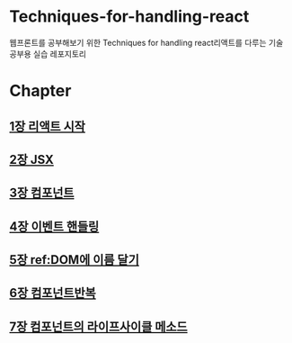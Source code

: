 # Techniques-for-handling-react
 웹프론트를 공부해보기 위한 Techniques for handling react리액트를 다루는 기술 공부용 실습 레포지토리 



# Chapter



## [1장 리액트 시작](https://github.com/saechimdaeki/Techniques-for-handling-react/tree/main/chap01)

## [2장 JSX](https://github.com/saechimdaeki/Techniques-for-handling-react/tree/main/chap02)

## [3장 컴포넌트](https://github.com/saechimdaeki/Techniques-for-handling-react/tree/main/chap03)

## [4장 이벤트 핸들링](https://github.com/saechimdaeki/Techniques-for-handling-react/tree/main/chap04)

## [5장 ref:DOM에 이름 달기](https://github.com/saechimdaeki/Techniques-for-handling-react/tree/main/chap05)

## [6장 컴포넌트반복](https://github.com/saechimdaeki/Techniques-for-handling-react/tree/main/chap06)

## [7장 컴포넌트의 라이프사이클 메소드](https://github.com/saechimdaeki/Techniques-for-handling-react/tree/main/chap07)

